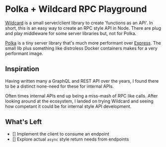 # Polka + Wildcard RPC Playground

[Wildcard][wcrd] is a small server/client library to create 'functions as an API'.
In short, this is an easy way to create an RPC style API in Node.
There are plug and play middleware for some server libraries but, not for Polka.

[Polka][plka] is a tiny server library that's much more performant over [Express][exp].
The small lib plus something like distroless Docker containers makes for a very performant image.

## Inspiration

Having written many a GraphQL and REST API over the years,
I found there to be a distinct none-need for these for internal APIs.

Often times internal APIs end up being a miss-mash of RPC like calls.
After looking around at the ecosystem,
I landed on trying Wildcard and seeing how competant it could be for internal style API development.

## What's Left

- [] Implement the client to consume an endpoint
- [] Explore actual `async` style return needs from endpoints

[wcrd]: https://github.com/reframejs/wildcard-api
[plka]: https://github.com/lukeed/polka
[exp]: https://expressjs.com/
